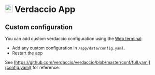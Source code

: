 # <img src="/documentation/img/verdaccio-logo.png" width="25px"> Verdaccio App

## Custom configuration

You can add custom verdaccio configuration using the
[Web terminal](/documentation/apps/#web-terminal):

* Add any custom configuration in `/app/data/config.yaml`.
* Restart the app

See [https://github.com/verdaccio/verdaccio/blob/master/conf/full.yaml](config.yaml) for
reference.


